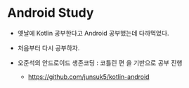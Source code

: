 # Android Study

- 옛날에 Kotlin 공부한다고 Android 공부했는데 다까먹었다.

- 처음부터 다시 공부하자.

- 오준석의 안드로이드 생존코딩 : 코틀린 편 을 기반으로 공부 진행

    - https://github.com/junsuk5/kotlin-android